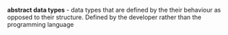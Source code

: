 **abstract data types** - data types that are defined by the their behaviour as opposed to their structure. Defined by the developer rather than the programming language